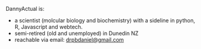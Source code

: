 DannyActual is:
- a scientist (molcular biology and biochemistry) with a sideline in python, R, Javascript and webtech.
- semi-retired (old and unemployed) in Dunedin NZ
- reachable via email: drpbdaniel@gmail.com
